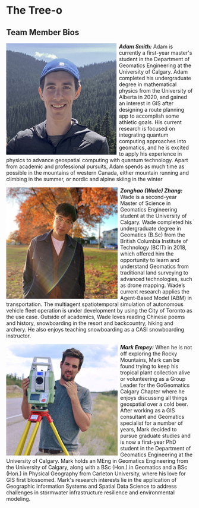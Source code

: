 # The Tree-o

## Team Member Bios

<img src="../images/adam.jpg" style="height:300px; margin:0 .5em .25em 0; float: left;" /> 

***Adam Smith:*** Adam is currently a first-year master's student in the Department of Geomatics Engineering at the University of Calgary. Adam completed his undergraduate degree in mathematical physics from the University of Alberta in 2020, and gained an interest in GIS after designing a route planning app to accomplish some athletic goals. His current research is focused on integrating quantum computing approaches into geomatics, and he is excited to apply his experience in physics to advance geospatial computing with quantum technology. Apart from academic and professional pursuits, Adam spends as much time as possible in the mountains of western Canada, either mountain running and climbing in the summer, or nordic and alpine skiing in the winter<br style="clear:both;" />

<img src="../images/wade.jpg" style="height:300px; margin:0 .5em .25em 0; float: left;" /> 

***Zonghao (Wade) Zhang:*** Wade is a second-year Master of Science in Geomatics Engineering student at the University of Calgary. Wade completed his undergraduate degree in Geomatics (B.Sc) from the British Columbia Institute of Technology (BCIT) in 2018, which offered him the opportunity to learn and understand Geomatics from traditional land surveying to advanced technologies, such as drone mapping. Wade’s current research applies the Agent-Based Model (ABM) in transportation. The multiagent spatiotemporal simulation of autonomous vehicle fleet operation is under development by using the City of Toronto as the use case. Outside of academics, Wade loves reading Chinese poems and history, snowboarding in the resort and backcountry, hiking and archery. He also enjoys teaching snowboarding as a CASI snowboarding instructor.<br style="clear:both;" />

<img src="../images/mark.jpg" style="height:300px; margin:0 .5em .25em 0; float: left;" /> 

***Mark Empey:*** When he is not off exploring the Rocky Mountains, Mark can be found trying to keep his tropical plant collection alive or volunteering as a Group Leader for the GoGeomatics Calgary Chapter where he enjoys discussing all things geospatial over a cold beer. After working as a GIS consultant and Geomatics specialist for a number of years, Mark decided to pursue graduate studies and is now a first-year PhD student in the Department of Geomatics Engineering at the University of Calgary. Mark holds an MEng in Geomatics Engineering from the University of Calgary, along with a BSc (Hon.) in Geomatics and a BSc (Hon.) in Physical Geography from Carleton University, where his love for GIS first blossomed. Mark's research interests lie in the application of Geographic Information Systems and Spatial Data Science to address challenges in stormwater infrastructure resilience and environmental modeling.<br style="clear:both;" />
